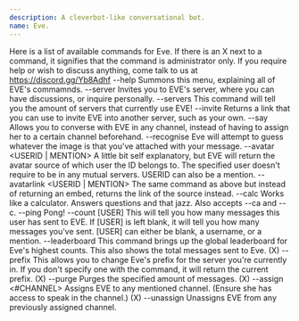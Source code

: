 ```yaml
---
description: A cleverbot-like conversational bot.
name: Eve.
---
```


Here is a list of available commands for Eve. If there is an X next to a command, it signifies that the command is administrator only. If you require help or wish to discuss anything, come talk to us at https://discord.gg/Yb8Adhf
--help
Summons this menu, explaining all of EVE's commamnds.
--server
Invites you to EVE's server, where you can have discussions, or inquire personally.
--servers
This command will tell you the amount of servers that currently use EVE!
--invite
Returns a link that you can use to invite EVE into another server, such as your own.
--say <TEXT>
Allows you to converse with EVE in any channel, instead of having to assign her to a certain channel beforehand.
--recognise
Eve will attempt to guess whatever the image is that you've attached with your message.
--avatar <USERID | MENTION>
A little bit self explanatory, but EVE will return the avatar source of which user the ID belongs to. The specified user doesn't require to be in any mutual servers. USERID can also be a mention.
--avatarlink <USERID | MENTION>
The same command as above but instead of returning an embed, returns the link of the source instead.
--calc <NUMBERSTUFF>
Works like a calculator. Answers questions and that jazz. Also accepts --ca and --c.
--ping
Pong!
--count [USER]
This will tell you how many messages this user has sent to EVE. If [USER] is left blank, it will tell you how many messages you've sent. [USER] can either be blank, a username, or a mention.
--leaderboard
This command brings up the global leaderboard for Eve's highest counts. This also shows the total messages sent to Eve.
(X) --prefix <PREFIX>
This allows you to change Eve's prefix for the server you're currently in. If you don't specify one with the command, it will return the current prefix.
(X) --purge <NUMBER>
Purges the specified amount of messages.
(X) --assign <#CHANNEL>
Assigns EVE to any mentioned channel. (Ensure she has access to speak in the channel.)
(X) --unassign
Unassigns EVE from any previously assigned channel.
